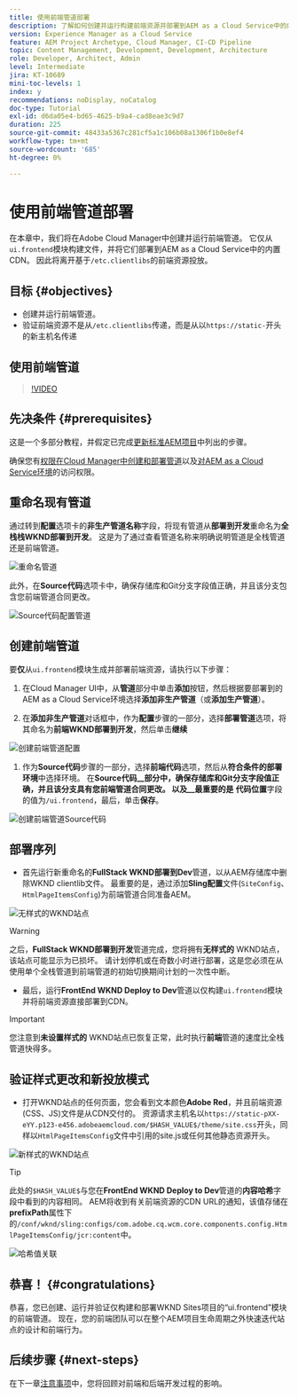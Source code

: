 ```yaml
---
title: 使用前端管道部署
description: 了解如何创建并运行构建前端资源并部署到AEM as a Cloud Service中的内置CDN的前端管道。
version: Experience Manager as a Cloud Service
feature: AEM Project Archetype, Cloud Manager, CI-CD Pipeline
topic: Content Management, Development, Development, Architecture
role: Developer, Architect, Admin
level: Intermediate
jira: KT-10689
mini-toc-levels: 1
index: y
recommendations: noDisplay, noCatalog
doc-type: Tutorial
exl-id: d6da05e4-bd65-4625-b9a4-cad8eae3c9d7
duration: 225
source-git-commit: 48433a5367c281cf5a1c106b08a1306f1b0e8ef4
workflow-type: tm+mt
source-wordcount: '685'
ht-degree: 0%

---
```


# 使用前端管道部署

在本章中，我们将在Adobe Cloud Manager中创建并运行前端管道。 它仅从`ui.frontend`模块构建文件，并将它们部署到AEM as a Cloud Service中的内置CDN。 因此将离开基于`/etc.clientlibs`的前端资源投放。


## 目标 {#objectives}

* 创建并运行前端管道。
* 验证前端资源不是从`/etc.clientlibs`传递，而是从以`https://static-`开头的新主机名传递

## 使用前端管道

>[!VIDEO](https://video.tv.adobe.com/v/3409420?quality=12&learn=on)

## 先决条件 {#prerequisites}

这是一个多部分教程，并假定已完成[更新标准AEM项目](./update-project.md)中列出的步骤。

确保您有[权限在Cloud Manager中创建和部署管道](https://experienceleague.adobe.com/docs/experience-manager-cloud-manager/content/requirements/users-and-roles.html?lang=zh-Hans#role-definitions)以及[对AEM as a Cloud Service环境](https://experienceleague.adobe.com/docs/experience-manager-cloud-service/content/implementing/using-cloud-manager/manage-environments.html?lang=zh-Hans)的访问权限。

## 重命名现有管道

通过转到&#x200B;__配置__&#x200B;选项卡的&#x200B;__非生产管道名称__&#x200B;字段，将现有管道从&#x200B;__部署到开发__&#x200B;重命名为&#x200B;__全栈栈WKND部署到开发__。 这是为了通过查看管道名称来明确说明管道是全栈管道还是前端管道。

![重命名管道](assets/fullstack-wknd-deploy-dev-pipeline.png)


此外，在&#x200B;__Source代码__&#x200B;选项卡中，确保存储库和Git分支字段值正确，并且该分支包含您前端管道合同更改。

![Source代码配置管道](assets/fullstack-wknd-source-code-config.png)


## 创建前端管道

要&#x200B;__仅__&#x200B;从`ui.frontend`模块生成并部署前端资源，请执行以下步骤：

1. 在Cloud Manager UI中，从&#x200B;__管道__&#x200B;部分中单击&#x200B;__添加__&#x200B;按钮，然后根据要部署到的AEM as a Cloud Service环境选择&#x200B;__添加非生产管道__（或&#x200B;__添加生产管道__）。

1. 在&#x200B;__添加非生产管道__&#x200B;对话框中，作为&#x200B;__配置__&#x200B;步骤的一部分，选择&#x200B;__部署管道__&#x200B;选项，将其命名为&#x200B;__前端WKND部署到开发__，然后单击&#x200B;__继续__

![创建前端管道配置](assets/create-frontend-pipeline-configs.png)

1. 作为&#x200B;__Source代码__&#x200B;步骤的一部分，选择&#x200B;__前端代码__&#x200B;选项，然后从&#x200B;__符合条件的部署环境__&#x200B;中选择环境。 在&#x200B;__Source代码__部分中，确保存储库和Git分支字段值正确，并且该分支具有您前端管道合同更改。
以及__最重要的是__ __代码位置__&#x200B;字段的值为`/ui.frontend`，最后，单击&#x200B;__保存__。

![创建前端管道Source代码](assets/create-frontend-pipeline-source-code.png)


## 部署序列

* 首先运行新重命名的&#x200B;__FullStack WKND部署到Dev__&#x200B;管道，以从AEM存储库中删除WKND clientlib文件。 最重要的是，通过添加&#x200B;__Sling配置__&#x200B;文件(`SiteConfig`、`HtmlPageItemsConfig`)为前端管道合同准备AEM。

![无样式的WKND站点](assets/unstyled-wknd-site.png)

>[!WARNING]
>
>之后，__FullStack WKND部署到开发__&#x200B;管道完成，您将拥有&#x200B;__无样式的__ WKND站点，该站点可能显示为已损坏。 请计划停机或在奇数小时进行部署，这是您必须在从使用单个全栈管道到前端管道的初始切换期间计划的一次性中断。


* 最后，运行&#x200B;__FrontEnd WKND Deploy to Dev__&#x200B;管道以仅构建`ui.frontend`模块并将前端资源直接部署到CDN。

>[!IMPORTANT]
>
>您注意到&#x200B;__未设置样式的__ WKND站点已恢复正常，此时执行&#x200B;__前端__&#x200B;管道的速度比全栈管道快得多。

## 验证样式更改和新投放模式

* 打开WKND站点的任何页面，您会看到文本颜色&#x200B;__Adobe Red__，并且前端资源(CSS、JS)文件是从CDN交付的。 资源请求主机名以`https://static-pXX-eYY.p123-e456.adobeaemcloud.com/$HASH_VALUE$/theme/site.css`开头，同样以`HtmlPageItemsConfig`文件中引用的site.js或任何其他静态资源开头。


![新样式的WKND站点](assets/newly-styled-wknd-site.png)



>[!TIP]
>
>此处的`$HASH_VALUE$`与您在&#x200B;__FrontEnd WKND Deploy to Dev__&#x200B;管道的&#x200B;__内容哈希__&#x200B;字段中看到的内容相同。 AEM将收到有关前端资源的CDN URL的通知，该值存储在&#x200B;__prefixPath__&#x200B;属性下的`/conf/wknd/sling:configs/com.adobe.cq.wcm.core.components.config.HtmlPageItemsConfig/jcr:content`中。


![哈希值关联](assets/hash-value-correlartion.png)



## 恭喜！ {#congratulations}

恭喜，您已创建、运行并验证仅构建和部署WKND Sites项目的“ui.frontend”模块的前端管道。 现在，您的前端团队可以在整个AEM项目生命周期之外快速迭代站点的设计和前端行为。

## 后续步骤 {#next-steps}

在下一章[注意事项](considerations.md)中，您将回顾对前端和后端开发过程的影响。
